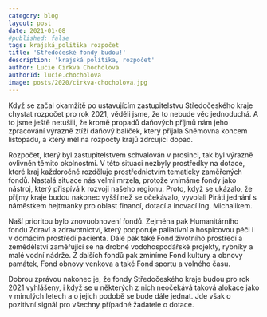 ```yaml
---
category: blog
layout: post
date: 2021-01-08
#published: false
tags: krajská_politika rozpočet
title: 'Středočeské fondy budou!'
description: 'krajská politika, rozpočet'
author: Lucie Cirkva Chocholova
authorId: lucie.chocholova
image: posts/2020/cirkva-chocholova.jpg
---
```


Když se začal okamžitě po ustavujícím zastupitelstvu Středočeského kraje chystat rozpočet pro rok 2021, věděli jsme, že to nebude věc jednoduchá. A to jsme ještě netušili, že kromě propadů daňových příjmů nám jeho zpracování výrazně ztíží daňový balíček, který přijala Sněmovna koncem listopadu, a který měl na rozpočty krajů zdrcující dopad.

Rozpočet, který byl zastupitelstvem schvalován v prosinci, tak byl výrazně ovlivněn těmito okolnostmi. V této situaci nezbyly prostředky na dotace, které kraj každoročně rozděluje prostřednictvím tematicky zaměřených fondů. Nastalá situace nás velmi mrzela, protože vnímáme fondy jako nástroj, který přispívá k rozvoji našeho regionu. Proto, když se ukázalo, že příjmy kraje budou nakonec vyšší než se očekávalo, vyvolali Piráti jednání s náměstkem hejtmanky pro oblast financí, dotací a inovací Ing. Michalikem.

Naší prioritou bylo znovuobnovení fondů. Zejména pak Humanitárního fondu Zdraví a zdravotnictví, který podporuje paliativní a hospicovou péči i v domácím prostředí pacienta. Dále pak také Fond životního prostředí a zemědělství zaměřující se na drobné vodohospodářské projekty, rybníky a malé vodní nádrže. Z dalších fondů pak zmíníme Fond kultury a obnovy památek, Fond obnovy venkova a také Fond sportu a volného času.

Dobrou zprávou nakonec je, že fondy Středočeského kraje budou pro rok 2021 vyhlášeny, i když se u některých z nich neočekává taková alokace jako v minulých letech a o jejich podobě se bude dále jednat. Jde však o pozitivní signál pro všechny případné žadatele o dotace.
